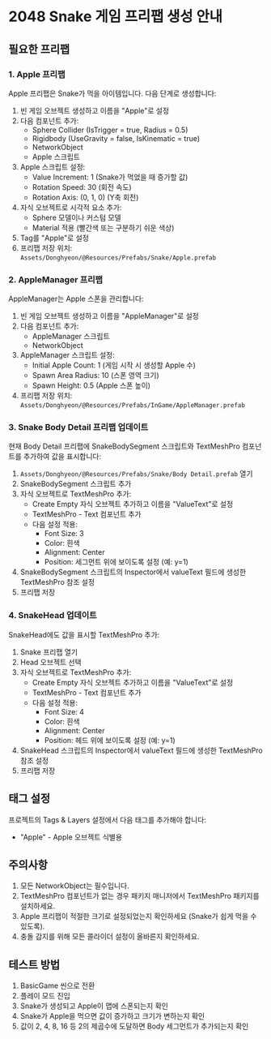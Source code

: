 # 2048 Snake 게임 프리팹 생성 안내

## 필요한 프리팹

### 1. Apple 프리팹
Apple 프리팹은 Snake가 먹을 아이템입니다. 다음 단계로 생성합니다:

1. 빈 게임 오브젝트 생성하고 이름을 "Apple"로 설정
2. 다음 컴포넌트 추가:
   - Sphere Collider (IsTrigger = true, Radius = 0.5)
   - Rigidbody (UseGravity = false, IsKinematic = true)
   - NetworkObject
   - Apple 스크립트
3. Apple 스크립트 설정:
   - Value Increment: 1 (Snake가 먹었을 때 증가할 값)
   - Rotation Speed: 30 (회전 속도)
   - Rotation Axis: (0, 1, 0) (Y축 회전)
4. 자식 오브젝트로 시각적 요소 추가:
   - Sphere 모델이나 커스텀 모델
   - Material 적용 (빨간색 또는 구분하기 쉬운 색상)
5. Tag를 "Apple"로 설정
6. 프리팹 저장 위치: `Assets/Donghyeon/@Resources/Prefabs/Snake/Apple.prefab`

### 2. AppleManager 프리팹
AppleManager는 Apple 스폰을 관리합니다:

1. 빈 게임 오브젝트 생성하고 이름을 "AppleManager"로 설정
2. 다음 컴포넌트 추가:
   - AppleManager 스크립트
   - NetworkObject
3. AppleManager 스크립트 설정:
   - Initial Apple Count: 1 (게임 시작 시 생성할 Apple 수)
   - Spawn Area Radius: 10 (스폰 영역 크기)
   - Spawn Height: 0.5 (Apple 스폰 높이)
4. 프리팹 저장 위치: `Assets/Donghyeon/@Resources/Prefabs/InGame/AppleManager.prefab`

### 3. Snake Body Detail 프리팹 업데이트
현재 Body Detail 프리팹에 SnakeBodySegment 스크립트와 TextMeshPro 컴포넌트를 추가하여 값을 표시합니다:

1. `Assets/Donghyeon/@Resources/Prefabs/Snake/Body Detail.prefab` 열기
2. SnakeBodySegment 스크립트 추가
3. 자식 오브젝트로 TextMeshPro 추가:
   - Create Empty 자식 오브젝트 추가하고 이름을 "ValueText"로 설정
   - TextMeshPro - Text 컴포넌트 추가
   - 다음 설정 적용:
     - Font Size: 3
     - Color: 흰색
     - Alignment: Center
     - Position: 세그먼트 위에 보이도록 설정 (예: y=1)
4. SnakeBodySegment 스크립트의 Inspector에서 valueText 필드에 생성한 TextMeshPro 참조 설정
5. 프리팹 저장

### 4. SnakeHead 업데이트
SnakeHead에도 값을 표시할 TextMeshPro 추가:

1. Snake 프리팹 열기
2. Head 오브젝트 선택
3. 자식 오브젝트로 TextMeshPro 추가:
   - Create Empty 자식 오브젝트 추가하고 이름을 "ValueText"로 설정
   - TextMeshPro - Text 컴포넌트 추가
   - 다음 설정 적용:
     - Font Size: 4
     - Color: 흰색
     - Alignment: Center
     - Position: 헤드 위에 보이도록 설정 (예: y=1)
4. SnakeHead 스크립트의 Inspector에서 valueText 필드에 생성한 TextMeshPro 참조 설정
5. 프리팹 저장

## 태그 설정
프로젝트의 Tags & Layers 설정에서 다음 태그를 추가해야 합니다:
- "Apple" - Apple 오브젝트 식별용

## 주의사항
1. 모든 NetworkObject는 필수입니다.
2. TextMeshPro 컴포넌트가 없는 경우 패키지 매니저에서 TextMeshPro 패키지를 설치하세요.
3. Apple 프리팹이 적절한 크기로 설정되었는지 확인하세요 (Snake가 쉽게 먹을 수 있도록).
4. 충돌 감지를 위해 모든 콜라이더 설정이 올바른지 확인하세요.

## 테스트 방법
1. BasicGame 씬으로 전환
2. 플레이 모드 진입
3. Snake가 생성되고 Apple이 맵에 스폰되는지 확인
4. Snake가 Apple을 먹으면 값이 증가하고 크기가 변하는지 확인
5. 값이 2, 4, 8, 16 등 2의 제곱수에 도달하면 Body 세그먼트가 추가되는지 확인 